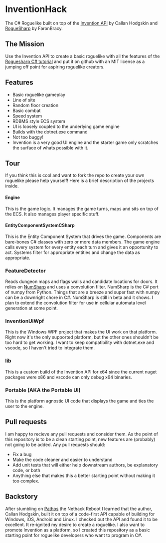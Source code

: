 # InventionHack
The C# Roguelike built on top of the [Invention API](https://gitlab.com/hodgskin-callan/Invention)  by Callan Hodgskin and [RogueSharp](https://github.com/FaronBracy/RogueSharp) by FaronBracy.
## The Mission
Use the Invention API to create a basic roguelike with all the features of the [Roguesharp C# tutorial](https://roguesharp.wordpress.com/) and put it on github with an MIT license as a jumping off point for aspiring roguelike creators.

## Features

 - Basic roguelike gameplay
 - Line of site
 - Random floor creation
 - Basic combat
 - Speed system
 - RDBMS style ECS system
 - UI is loosely coupled to the underlying game engine
 - Builds with the dotnet.exe command
 - Not too buggy!
 - Invention is a very good UI engine and the starter game only scratches the surface of whats possible with it.

## Tour
If you think this is cool and want to fork the repo to create your own roguelike please help yourself! Here is a brief description of the projects inside.
#### Engine
This is the game logic. It manages the game turns, maps and sits on top of the ECS. It also manages player specific stuff.
#### EntityComponentSystemCSharp
This is the Entity Component System that drives the game. Components are bare-bones C# classes with zero or more data members. The game engine calls every system for every entity each turn and gives it an opportunity to act. Systems filter for appropriate entities and change the data as appropriate.

### FeatureDetector
Reads dungeon maps and flags walls and candidate locations for doors. It relies on [NumSharp](https://github.com/SciSharp/NumSharp) and uses a convolution filter. NumSharp is the C# port of numpy from Python. Things that are a breeze and super fast with numpy can be a downright chore in C#. NumSharp is still in beta and it shows. I plan to extend the convolution filter for use in cellular automata level generation at some point.

### InventionUiWpf
This is the Windows WPF project that makes the UI work on that platform. Right now it's the only supported platform, but the other ones shouldn't be too hard to get working. I want to keep compatibility with dotnet.exe and vscode, so I haven't tried to integrate them.

### lib
This is a custom build of the Invention API for x64 since the current nuget packages were x86 and vscode can only debug x64 binaries.
### Portable (AKA the Portable UI)
This is the platform agnostic UI code that displays the game and ties the user to the engine.

## Pull requests
I am happy to recieve any pull requests and consider them. As the point of this repository is to be a clean starting point, new features are (probably) not going to be added. Any pull requests should:

 - Fix a bug
 - Make the code cleaner and easier to understand
 - Add unit tests that will either help downstream authors, be explanatory code, or both
 - Anything else that makes this a better starting point without making it too complex.

## Backstory
After stumbling on [Pathos](https://pathos.azurewebsites.net/) the Nethack Reboot I learned that the author, Callan Hodgskin, built it on top of a code-first API capable of building for Windows, iOS, Android and Linux. I checked out the API and found it to be excellent. It re-ignited my desire to create a roguelike. I also want to promote Invention as a platform, so I created this repository as a basic starting point for roguelike developers who want to program in C#.